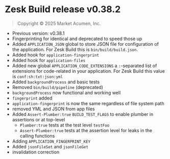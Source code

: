 # Zesk Build release v0.38.2

> Copyright &copy; 2025 Market Acumen, Inc.

- Previous version: v0.38.1
- Fingerprinting for identical and deprecated to speed those up
- Added `APPLICATION_JSON` global to store JSON file for configuration of the application. For Zesk Build this is
  `bin/build/build.json`.
- Added hook for `application-fingerprint`
- Added hook for `application-files`
- Added new global `APPLICATION_CODE_EXTENSIONS` a `:`-separated list of extensions for code-related in your
  application. For Zesk Build this value is `conf:sh:txt:json:yml`
- Added `backgroundProcess` and basic tests
- Removed `bin/build/pipeline` (deprecated)
- `backgroundProcess` now functional and working well
- `fingerprint` added
- `application-fingerprint` is now the same regardless of file system path
- removed YML and JSON from app files
- Added `Assert-Plumber:true` `BUILD_TEST_FLAGS` to enable plumber in assertions or at top-level
    - `Plumber:true` tests at the test level `testFoo`
    - `Assert-Plumber:true` tests at the assertion level for leaks in the calling functions
- Adding `APPLICATION_FINGERPRINT_KEY`
- Added `jsonFileSet` and `jsonFileGet`
- invalidation correction
